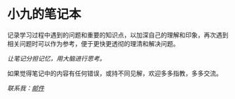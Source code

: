 <!-- ex_nonav -->

# 小九的笔记本

记录学习过程中遇到的问题和重要的知识点，以加深自己的理解和印象，再次遇到相关问题时可以作为参考，便于更快更透彻的理清和解决问题。

*让笔记分担记忆，用大脑进行思考。*

如果觉得笔记中的内容有任何错误，或持不同见解，欢迎多多指教，多多交流。

*联系我：*[*邮件*](http://mail.qq.com/cgi-bin/qm_share?t=qm_mailme&email=zqqhoKm5pq2moI6oobajr6ei4K2how)
